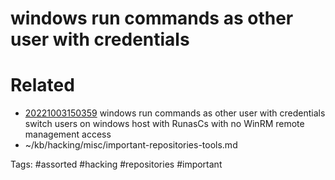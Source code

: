 # windows run commands as other user with credentials

# Related
- [20221003150359](/zet/20221003150359/README.md) windows run commands as other user with credentials switch users on windows host with RunasCs with no WinRM remote management access
- ~/kb/hacking/misc/important-repositories-tools.md

Tags:
    #assorted #hacking #repositories #important
